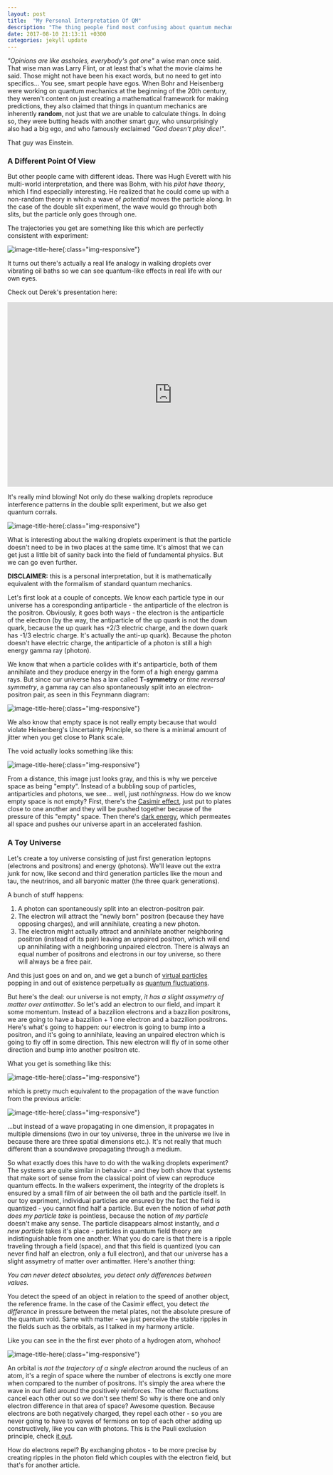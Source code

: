 ```yaml
---
layout: post
title:  "My Personal Interpretation Of QM"
description: "The thing people find most confusing about quantum mechanics is the *wave-particle duality*, namely how the individual blocks of matter can be waves and particles at the same time..."
date: 2017-08-10 21:13:11 +0300
categories: jekyll update
---
```

*"Opinions are like assholes, everybody's got one"* a wise man once said. That wise man was Larry Flint, or at least that's what the movie claims he said. Those might not have been his exact words, but no need to get into specifics... You see, smart people have egos. When Bohr and Heisenberg were working on quantum mechanics at the beginning of the 20th century, they weren't content on just creating a mathematical framework for making predictions, they also claimed that things in quantum mechanics are inherently **random**, not just that we are unable to calculate things. In doing so, they were butting heads with another smart guy, who unsurprisingly also had a big ego, and who famously exclaimed *"God doesn't play dice!"*. 

That guy was Einstein.

### A Different Point Of View ###

But other people came with different ideas. There was Hugh Everett with his multi-world interpretation, and there was Bohm, with his *pilot have theory*, which I find especially interesting. He realized that he could come up with a non-random theory in which a wave of *potential* moves the particle along. In the case of the double slit experiment, the wave would go through both slits, but the particle only goes through one. 

The trajectories you get are something like this which are perfectly consistent with experiment:

![image-title-here](/images/bohmiam.png){:class="img-responsive"} 

It turns out there's actually a real life analogy in walking droplets over vibrating oil baths so we can see quantum-like effects in real life with our own eyes. 

Check out Derek's presentation here:

<iframe width="740" height="415" src="https://www.youtube.com/embed/WIyTZDHuarQ" frameborder="0" allowfullscreen></iframe>

It's really mind blowing! Not only do these walking droplets reproduce interference patterns in the double split experiment, but we also get quantum corrals.

![image-title-here](/images/corral.jpg){:class="img-responsive"} 

What is interesting about the walking droplets experiment is that the particle doesn't need to be in two places at the same time. It's almost that we can get just a little bit of sanity back into the field of fundamental physics. But we can go even further.

**DISCLAIMER:** this is a personal interpretation, but it is mathematically equivalent with the formalism of standard quantum mechanics.

Let's first look at a couple of concepts. We know each particle type in our universe has a coresponding antiparticle - the antiparticle of the electron is the positron. Obviously, it goes both ways - the electron is the antiparticle of the electron (by the way, the antiparticle of the up quark is not the down quark, because the up quark has +2/3 electric charge, and the down quark has -1/3 electric charge. It's actually the anti-up quark). Because the photon doesn't have electric charge, the antiparticle of a photon is still a high energy gamma ray (photon).

We know that when a particle colides with it's antiparticle, both of them annihilate and they produce energy in the form of a high energy gamma rays. But since our universe has a law called **T-symmetry** or *time reversal symmetry*, a gamma ray can also spontaneously split into an electron-positron pair, as seen in this Feynmann diagram:

![image-title-here](/images/diagram.jpg){:class="img-responsive"} 

We also know that empty space is not really empty because that would violate Heisenberg's Uncertainty Principle, so there is a minimal amount of jitter when you get close to Plank scale. 

The void actually looks something like this:

![image-title-here](/images/noise.png){:class="img-responsive"} 

From a distance, this image just looks gray, and this is why we perceive space as being "empty". Instead of a bubbling soup of particles, antiparticles and photons, we see... well, just *nothingness*. How do we know empty space is not empty? First, there's the [Casimir effect](https://en.wikipedia.org/wiki/Casimir_effect), just put to plates close to one another and they will be pushed together because of the pressure of this "empty" space. Then there's [dark energy](https://en.wikipedia.org/wiki/Dark_energy), which permeates all space and pushes our universe apart in an accelerated fashion.

### A Toy Universe ###
Let's create a toy universe consisting of just first generation leptopns (electrons and positrons) and energy (photons). We'll leave out the extra junk for now, like second and third generation particles like the moun and tau, the neutrinos, and all baryonic matter (the three quark generations). 

A bunch of stuff happens:

1. A photon can spontaneously split into an electron-positron pair.
2. The electron will attract the "newly born" positron (because they have opposing charges), and will annihilate, creating a new photon.
3. The electron might actually attract and annihilate another neighboring positron (instead of its pair) leaving an unpaired positron, which will end up annihilating with a neighboring unpaired electron. There is always an equal number of positrons and electrons in our toy universe, so there will always be a free pair.

And this just goes on and on, and we get a bunch of [virtual particles](https://en.wikipedia.org/wiki/Virtual_particle) popping in and out of existence perpetually as [quantum fluctuations](https://en.wikipedia.org/wiki/Quantum_fluctuation).

But here's the deal: our universe is not empty, *it has a slight assymetry of matter over antimatter*. So let's add an electron to our field, and impart it some momentum. Instead of a bazzilion electrons and a bazzilion positrons, we are going to have a bazzilion + 1 one electron and a bazzilion positrons. Here's what's going to happen: our electron is going to bump into a positron, and it's going to annihilate, leaving an unpaired electron which is going to fly off in some direction. This new electron will fly of in some other direction and bump into another positron etc. 

What you get is something like this:

![image-title-here](/images/newton.jpg){:class="img-responsive"} 

which is pretty much equivalent to the propagation of the wave function from the previous article:

![image-title-here](/images/wave.gif){:class="img-responsive"} 

...but instead of a wave propagating in one dimension, it propagates in multiple dimensions (two in our toy universe, three in the universe we live in because there are three spatial dimensions etc.). It's not really that much different than a soundwave propagating through a medium. 

So what exactly does this have to do with the walking droplets experiment? The systems are quite similar in behavior - and they both show that systems that make sort of sense from the classical point of view can reproduce quantum effects. In the walkers experiment, the integrity of the droplets is ensured by a small film of air between the oil bath and the particle itself. In our toy expriment, individual particles are ensured by the fact the field is quantized - you cannot find half a particle. But even the notion of *what path does my particle take* is pointless, because the notion of *my particle* doesn't make any sense. The particle disappears almost instantly, and *a new particle* takes it's place - particles in quantum field theory are indistinguishable from one another. What you do care is that there is a ripple traveling through a field (space), and that this field is quantized (you can never find half an electron, only a full electron), and that our universe has a slight assymetry of matter over antimatter. Here's another thing:

*You can never detect absolutes, you detect only differences between values.*

You detect the speed of an object in relation to the speed of another object, the reference frame. In the case of the Casimir effect, you detect *the difference* in pressure between the metal plates, not the absolute presure of the quantum void. Same with matter - we just perceive the stable ripples in the fields such as the orbitals, as I talked in my harmony article.

Like you can see in the the first ever photo of a hydrogen atom, whohoo!

![image-title-here](/images/hydrogen.jpg){:class="img-responsive"} 

An orbital is *not the trajectory of a single electron* around the nucleus of an atom, it's a regin of space where the number of electrons is exctly one more when compared to the number of positrons. It's simply the area where the wave in our field around the positively reinforces. The other fluctuations cancel each other out so we don't see them! So why is there one and only electron difference in that area of space? Awesome question. Because electrons are both negatively charged, they repel each other - so you are never going to have to waves of fermions on top of each other adding up constructively, like you can with photons. This is the Pauli exclusion principle, check [it out](https://en.wikipedia.org/wiki/Pauli_exclusion_principle). 

How do electrons repel? By exchanging photos - to be more precise by creating ripples in the photon field which couples with the electron field, but that's for another article.